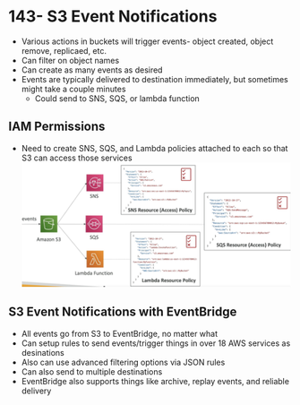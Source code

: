 # 143- S3 Event Notifications
- Various actions in buckets will trigger events- object created, object remove, replicaed, etc.
- Can filter on object names
- Can create as many events as desired
- Events are typically delivered to destination immediately, but sometimes might take a couple minutes
	- Could send to SNS, SQS, or lambda function

## IAM Permissions
- Need to create SNS, SQS, and Lambda policies attached to each so that S3 can access those services  ![](attachments/Pasted%20image%2020240714131922.png)

## S3 Event Notifications with EventBridge
- All events go from S3 to EventBridge, no matter what
- Can setup rules to send events/trigger things in over 18 AWS services as desinations
- Also can use advanced filtering options via JSON rules
- Can also send to multiple destinations
- EventBridge also supports things like archive, replay events, and reliable delivery

